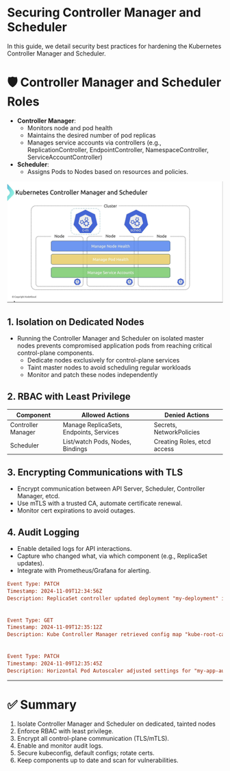 # Securing Controller Manager and Scheduler

In this guide, we detail security best practices for hardening the Kubernetes Controller Manager and Scheduler.

# 🛡️ Controller Manager and Scheduler Roles
- **Controller Manager**: 
    - Monitors node and pod health
    - Maintains the desired number of pod replicas
    - Manages service accounts via controllers (e.g., ReplicationController, EndpointController, NamespaceController, ServiceAccountController)
- **Scheduler**: 
    - Assigns Pods to Nodes based on resources and policies. 

![Kubernetes Controller Manager and Scheduler](../images/controller-manager-scheduler.png)

## 1. Isolation on Dedicated Nodes
- Running the Controller Manager and Scheduler on isolated master nodes prevents compromised application pods from reaching critical control-plane components.
    - Dedicate nodes exclusively for control-plane services
    - Taint master nodes to avoid scheduling regular workloads
    - Monitor and patch these nodes independently

## 2. RBAC with Least Privilege

| Component           | Allowed Actions                          | Denied Actions                   |
|---------------------|------------------------------------------|----------------------------------|
| Controller Manager  | Manage ReplicaSets, Endpoints, Services  | Secrets, NetworkPolicies         |
| Scheduler           | List/watch Pods, Nodes, Bindings         | Creating Roles, etcd access      | 


## 3. Encrypting Communications with TLS
- Encrypt communication between API Server, Scheduler, Controller Manager, etcd.
- Use mTLS with a trusted CA, automate certificate renewal.
- Monitor cert expirations to avoid outages.

## 4. Audit Logging
- Enable detailed logs for API interactions.
- Capture who changed what, via which component (e.g., ReplicaSet updates).
- Integrate with Prometheus/Grafana for alerting.

```ini
Event Type: PATCH
Timestamp: 2024-11-09T12:34:56Z
Description: ReplicaSet controller updated deployment "my-deployment" in namespace "default" to adjust replicas to 3. Request by user "system:serviceaccount:kube-system:replicaset-controller" from IP 10.10.10.10. Status: 200 OK.


Event Type: GET
Timestamp: 2024-11-09T12:35:12Z
Description: Kube Controller Manager retrieved config map "kube-root-ca.crt" in namespace "kube-system". Request by user "system:serviceaccount:kube-system:kube-controller-manager" from IP 10.10.10.11. Status: 200 OK.


Event Type: PATCH
Timestamp: 2024-11-09T12:35:45Z
Description: Horizontal Pod Autoscaler adjusted settings for "my-app-autoscaler" in namespace "default" to min replicas 2, max replicas 10, target CPU utilization 80%. Request by user "system:serviceaccount:kube-system:horizontal-pod-autoscaler" from IP 10.10.10.12. Status: 200 OK.
```

---

# ✅ Summary
1. Isolate Controller Manager and Scheduler on dedicated, tainted nodes
2. Enforce RBAC with least privilege.  
3. Encrypt all control-plane communication (TLS/mTLS).  
4. Enable and monitor audit logs.  
5. Secure kubeconfig, default configs; rotate certs.  
6. Keep components up to date and scan for vulnerabilities.
